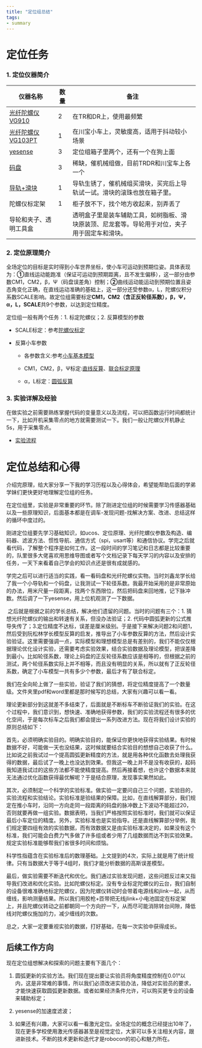 ```yaml
---
title: "定位组总结"
tags:
- summary
---
```


# 定位任务

### 1. 定位仪器简介

| 仪器名称                                | 数量 | 备注                                                         |
| --------------------------------------- | ---- | ------------------------------------------------------------ |
| [光纤陀螺仪VG910](https://whu-robocon-location.github.io/_posts/2021-03-28-VG)   | 2    | 在TR和DR上，使用最频繁                                       |
| [光纤陀螺仪VG103PT](https://whu-robocon-location.github.io/_posts/2021-03-28-VG) | 1    | 在川宝小车上，灵敏度高，适用于抖动较小场景                   |
| [yesense](https://whu-robocon-location.github.io/_posts/2021-03-28-yesense)      | 3    | 定位组箱子里两个，还有一个在狗上面                           |
| [码盘](https://whu-robocon-location.github.io/_posts/2021-03-28-Encoder)         | 3    | 稀缺，催机械组做，目前TRDR和川宝车上各一个                   |
| [导轨+滑块](https://whu-robocon-location.github.io/_posts/2021-03-28-Slider)     | 1    | 导轨生锈了，催机械组买滑块，买完后上导轨试一试。滑块的滚珠也放在箱子里。 |
| 陀螺仪标定架                            | 1    | 柜子放不下，找个地方收起来，别弄丢了                         |
| 导轮和夹子、透明工具盒                  |      | 透明盒子里是装车辅助工具，如树脂板、滑块原装顶、尼龙套等。导轮用于对位，夹子用于固定车和滑块。 |

### 2. 定位原理简介

​		全场定位的目标是实时得到小车世界坐标，使小车可运动到预期位姿。具体表现为：**①**直线运动能跑准（保证可运动到预期距离，且不发生偏移），这一部分由参数CM1，CM2，β，Ψ（码盘误差角）控制；**②**曲线运动能运动到预期位置且姿态角变化正确，在直线运动准确的基础上，这一部分还受参数α，L，陀螺仪积分系数SCALE影响。故定位组需要标定**CM1，CM2（含正反轮径系数），β，Ψ，α，L，SCALE**共9个参数，以达到定位精度。

定位组一般有两个任务：1. 标定陀螺仪；2. 反算模型的参数

* SCALE标定：参考[陀螺仪标定](https://whu-robocon-location.github.io/_posts/2021-09-09-GyroScale)

* 反算小车参数
  
  * 各参数含义:参考[小车基本模型](https://github.com/whu-robocon-location/whu-robocon-location.github.io/blob/master/assets/pdf/%E4%BB%A3%E7%A0%81%E6%A8%A1%E5%9E%8B.pdf)
  
  * CM1，CM2，β，Ψ标定:[直线反算](https://github.com/whu-robocon-location/whu-robocon-location.github.io/blob/master/assets/pdf/%E7%9B%B4%E7%BA%BF%E8%A7%A3%E7%AE%97%E5%8F%8A%E6%A8%A1%E5%9E%8B%E5%8F%8D%E7%AE%97.pdf)、[联合标定原理](https://github.com/whu-robocon-location/whu-robocon-location.github.io/blob/master/assets/pdf/%E8%81%94%E5%90%88%E6%A0%87%E5%AE%9A%E5%8E%9F%E7%90%86.pdf)
  * α，L标定：[圆弧反算](https://github.com/whu-robocon-location/whu-robocon-location.github.io/blob/master/assets/pdf/%E5%9C%86%E5%BC%A7%E8%A7%A3%E7%AE%97%E5%8F%8A%E6%A8%A1%E5%9E%8B%E5%8F%8D%E7%AE%97.pdf)

### 3. 实验详解及经验

​	在做实验之前需要熟练掌握代码的变量意义以及流程，可以把函数运行时间都统计一下，比如开机采集零点的地方就需要测试一下。我们一般让陀螺仪开机静止5s，用于采集零点。

* [实验流程](https://whu-robocon-location.github.io/_posts/2021-09-09-Process)

  

# 定位总结和心得

介绍完原理，给大家分享一下我的学习历程以及心得体会，希望能帮助后面的学弟学妹们更快更好地理解定位组的任务。

​		在定位组里，实验是非常重要的环节。除了刚进定位组的时候需要学习传感器基础以及一些原理知识，后面基本都是在调车-发现问题-找解决方案、改进、总结这样的循环中度过的。

​		刚进定位组要先学习基础知识，如ucos、定位原理、光纤陀螺仪参数及构造、编码器、滤波方法、惯性导航、通信方式（spi，usart等）和通信协议。学完之后就看代码，了解整个程序是如何工作。这一段时间的学习笔记和日志都是比较重要的，队里很多大佬喜欢用思维导图或者写个文档记录下每天学习的内容以及安排的任务，一天下来看着自己学会的知识点还是很有成就感的。

​		学完之后可以进行适当的实践，看一看码盘和光纤陀螺仪实物。当时刘鑫龙学长给了我一个小导轨和一个码盘，让我测试一下轮径系数。我最开始采用的是非常原始的办法，用米尺量一段距离，找两个东西限位，然后把码盘来回地推，记下脉冲数。然后调了一下yesense，用上位机观测了一下数据。

​		之后就是根据之前的学长总结，解决他们遗留的问题。当时的问题有三个：1. 猜想光纤陀螺仪的输出和转速有关系，但没办法验证；2. 代码中圆弧更新的公式推导失传了；3.定位精度不达标，误差是厘米级别。于是接下来解决问题2和问题1，然后受到阮松林学长模型反算的启发，推导出了小车参数反算的方法，然后设计实验验证。这里需要强调一点，实际模型和理想模型总是有差别的，我们不能仅仅根据理论优化设计实验，还需要考虑实验效果，结合实验数据及理论模型，把误差降到最小。比如轮径系数，理论上码盘的正反轮径系数应该是相等的，但根据之前的测试，两个轮径系数实际上并不相等，而且没有明显的关系，所以就有了正反轮径系数，确定了小车模型一共有多少个参数，最后才有了联合标定。

​		我们在全向轮上做了一些实验，验证了我们的猜想，将定位精度提高了一个数量级。文件夹里pdf和word里都是那时候写的总结，大家有兴趣可以看一看。

​		理论更新部分到这就差不多结束了，后面就是不断标车不断验证我们的实验。在这个过程中，我们意识到，想快速、准确地获得参数，我们的实验流程还有很多的优化空间，于是每次标车之后我们都会提出一系列改进方法。现在将我们设计实验的原则总结如下：

​		首先，必须明确实验目的。明确实验目的，能保证你更快地获得实验结果。有时候数据不好，可能做一天也没结果，这时候就要结合实验目的想想自己收获了什么。比如说之前我试过一个提高圆弧更新精度的方法，就是用各种优化函数去处理我获得的数据，最后试了一晚上也没达到效果。但我这一晚上并不是没有收获的，起码我知道我试过的这些方法都不能使精度提高。然后再接着想，也许这个数据本来就无法通过优化函数获得最优解呢？于是结合原理，发现事实果然如此。

​		其次，必须制定一个科学的实验标准。做实验一定要问自己三个问题，实验目的，实验流程和实验结论。实验标准是验结果的保障。比如，在直线解算部分，我们规定在推小车时，沿同一方向走同一段距离的码盘的脉冲数上下波动不能超过20，否则就要再做一组实验。数据表明，当我们严格按照实验标准时，我们就可以保证最后小车定位的精度。另外，实验标准也是实验指导。还是直线解算部分举例，我们规定要四组有效的实验数据，而有效数据又是由实验标准决定的，如果没有这个标准，我们可能会白费力气多做了许多组或者少用了几组数据而达不到实验效果。规定实验标准能够帮我们省很多时间和烦恼。

​		科学性指蕴含在实验标准后的数理基础。上文提到的4次，实际上就是用了统计规律。只有当数据大于等于4组时，我们才能分析数据的高斯误差模型。

​		最后，做实验需要不断迭代和优化。我们通过实验发现问题，这些问题反过来又指导我们改进和优化实验。比如陀螺仪标定。没有专业标定陀螺仪的云台，我们自制的设备很难准确地标定陀螺仪，因为陀螺仪转动时会带着电源线和jlink一起，从而缠线，影响测量结果。所以我们用胶枪+匝带把无线jlink+小电池固定在标定架上，并且陀螺仪转动之前都朝同一个方向拧一下，从而尽可能消除转台间隙，降低线对陀螺仪施加的力，减少缠线的次数。

​		总之，大家一定要重视实验的数据，打好基础，在每一次实验中获得成长。



## 后续工作方向

现在定位组想解决和探索的问题主要有下面几个：

1. 圆弧更新的实验方法。我们现在提出要让实验员将角度精度控制在0.01°以内，这是非常难的事情，所以我们必须改进实验办法，降低对实验员的要求，才能快速获取圆弧更新数据。或者如果经济条件允许，可以购买更专业的设备来辅助标定；
2. yesense的加速度滤波；

3. 如果还有兴趣，大家可以看一看激光定位。全场定位的概念已经提出10年了，现在更多学校使用激光传感器甚至是视觉定位，大家可以多关注相关内容，跟进新技术。不断的技术更新和迭代才是robocon的初心和魅力所在。
